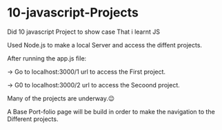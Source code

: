 # 10-javascript-Projects
Did 10 javascript Project to show case That i learnt JS

Used Node.js to make a local Server and access the diffent projects.

After running the app.js file:

-> Go to localhost:3000/1 url to access the First project.

-> G0 to localhost:3000/2 url to access the Secoond project.

Many of the projects are underway.😉

A Base Port-folio page will be build in order to make the navigation to the Different projects.
